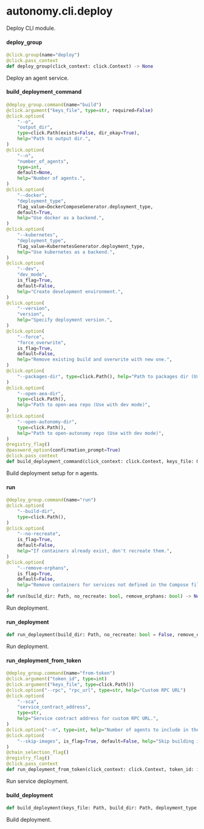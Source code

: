 <a id="autonomy.cli.deploy"></a>

# autonomy.cli.deploy

Deploy CLI module.

<a id="autonomy.cli.deploy.deploy_group"></a>

#### deploy`_`group

```python
@click.group(name="deploy")
@click.pass_context
def deploy_group(click_context: click.Context) -> None
```

Deploy an agent service.

<a id="autonomy.cli.deploy.build_deployment_command"></a>

#### build`_`deployment`_`command

```python
@deploy_group.command(name="build")
@click.argument("keys_file", type=str, required=False)
@click.option(
    "--o",
    "output_dir",
    type=click.Path(exists=False, dir_okay=True),
    help="Path to output dir.",
)
@click.option(
    "--n",
    "number_of_agents",
    type=int,
    default=None,
    help="Number of agents.",
)
@click.option(
    "--docker",
    "deployment_type",
    flag_value=DockerComposeGenerator.deployment_type,
    default=True,
    help="Use docker as a backend.",
)
@click.option(
    "--kubernetes",
    "deployment_type",
    flag_value=KubernetesGenerator.deployment_type,
    help="Use kubernetes as a backend.",
)
@click.option(
    "--dev",
    "dev_mode",
    is_flag=True,
    default=False,
    help="Create development environment.",
)
@click.option(
    "--version",
    "version",
    help="Specify deployment version.",
)
@click.option(
    "--force",
    "force_overwrite",
    is_flag=True,
    default=False,
    help="Remove existing build and overwrite with new one.",
)
@click.option(
    "--packages-dir", type=click.Path(), help="Path to packages dir (Use with dev mode)"
)
@click.option(
    "--open-aea-dir",
    type=click.Path(),
    help="Path to open-aea repo (Use with dev mode)",
)
@click.option(
    "--open-autonomy-dir",
    type=click.Path(),
    help="Path to open-autonomy repo (Use with dev mode)",
)
@registry_flag()
@password_option(confirmation_prompt=True)
@click.pass_context
def build_deployment_command(click_context: click.Context, keys_file: Optional[Path], deployment_type: str, output_dir: Optional[Path], dev_mode: bool, force_overwrite: bool, registry: str, number_of_agents: Optional[int] = None, password: Optional[str] = None, version: Optional[str] = None, open_aea_dir: Optional[Path] = None, packages_dir: Optional[Path] = None, open_autonomy_dir: Optional[Path] = None) -> None
```

Build deployment setup for n agents.

<a id="autonomy.cli.deploy.run"></a>

#### run

```python
@deploy_group.command(name="run")
@click.option(
    "--build-dir",
    type=click.Path(),
)
@click.option(
    "--no-recreate",
    is_flag=True,
    default=False,
    help="If containers already exist, don't recreate them.",
)
@click.option(
    "--remove-orphans",
    is_flag=True,
    default=False,
    help="Remove containers for services not defined in the Compose file.",
)
def run(build_dir: Path, no_recreate: bool, remove_orphans: bool) -> None
```

Run deployment.

<a id="autonomy.cli.deploy.run_deployment"></a>

#### run`_`deployment

```python
def run_deployment(build_dir: Path, no_recreate: bool = False, remove_orphans: bool = False) -> None
```

Run deployment.

<a id="autonomy.cli.deploy.run_deployment_from_token"></a>

#### run`_`deployment`_`from`_`token

```python
@deploy_group.command(name="from-token")
@click.argument("token_id", type=int)
@click.argument("keys_file", type=click.Path())
@click.option("--rpc", "rpc_url", type=str, help="Custom RPC URL")
@click.option(
    "--sca",
    "service_contract_address",
    type=str,
    help="Service contract address for custom RPC URL.",
)
@click.option("--n", type=int, help="Number of agents to include in the build.")
@click.option(
    "--skip-images", is_flag=True, default=False, help="Skip building images."
)
@chain_selection_flag()
@registry_flag()
@click.pass_context
def run_deployment_from_token(click_context: click.Context, token_id: int, keys_file: Path, registry: str, chain_type: str, rpc_url: Optional[str], service_contract_address: Optional[str], skip_images: bool, n: Optional[int]) -> None
```

Run service deployment.

<a id="autonomy.cli.deploy.build_deployment"></a>

#### build`_`deployment

```python
def build_deployment(keys_file: Path, build_dir: Path, deployment_type: str, dev_mode: bool, force_overwrite: bool, number_of_agents: Optional[int] = None, password: Optional[str] = None, version: Optional[str] = None, packages_dir: Optional[Path] = None, open_aea_dir: Optional[Path] = None, open_autonomy_dir: Optional[Path] = None) -> None
```

Build deployment.

